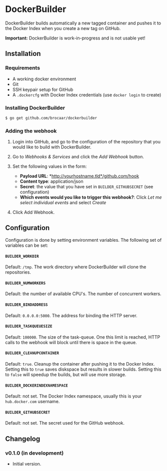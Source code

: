# DockerBuilder

DockerBuilder builds automatically a new tagged container and pushes it to
the Docker Index when you create a new tag on GitHub.

**Important:** DockerBuilder is work-in-progress and is not usable yet!

## Installation

### Requirements

* A working docker environment
* Git
* SSH keypair setup for GitHub
* A ``.dockercfg`` with Docker Index credentials (use ``docker login`` to create)

### Installing DockerBuilder

```sh
$ go get github.com/brocaar/dockerbuilder
```

### Adding the webhook

1. Login into GitHub, and go to the configuration of the repository that you
   would like to build with DockerBuilder.

2. Go to *Webhooks & Services* and click the *Add Webhook* button.

3. Set the following values in the form:

    * **Payload URL**: *http://yourhostname.tld*/github.com/hook
    * **Content type**: application/json
    * **Secret**: the value that you have set in ``BUILDER_GITHUBSECRET`` (see
      configuration)
    * **Which events would you like to trigger this webhook?**: Click
      *Let me select individual events* and select *Create*

4. Click Add Webhook.


## Configuration

Configuration is done by setting environment variables. The following set
of variables can be set:

#### ``BUILDER_WORKDIR``

Default: ``/tmp``. The work directory where DockerBuilder will clone the
repositories.

#### ``BUILDER_NUMWORKERS``

Default: the number of available CPU's. The number of concurrent workers.

#### ``BUILDER_BINDADDRESS``

Default: ``0.0.0.0:5000``. The address for binding the HTTP server.

#### ``BUILDER_TASKQUEUESIZE``

Default: ``100000``. The size of the task-queue. One this limit is reached,
HTTP calls to the webhook will block until there is space in the queue.

#### ``BUILDER_CLEANUPCONTAINER``

Default: ``true``. Cleanup the container after pushing it to the Docker Index.
Setting this to ``true`` saves diskspace but results in slower builds. Setting
this to ``false`` will speedup the builds, but will use more storage.

#### ``BUILDER_DOCKERINDEXNAMESPACE``

Default: not set. The Docker Index namespace, usually this is your
``hub.docker.com`` username.

#### ``BUILDER_GITHUBSECRET``

Default: not set. The secret used for the GitHub webhook.


## Changelog

### v0.1.0 (in development)

* Initial version.
